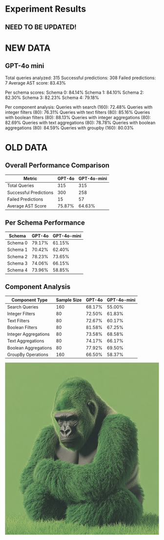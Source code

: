# Experiment Results

## NEED TO BE UPDATED!

# NEW DATA

## GPT-4o mini

Total queries analyzed: 315
Successful predictions: 308
Failed predictions: 7
Average AST score: 83.43%

Per schema scores:
Schema 0: 84.14%
Schema 1: 84.10%
Schema 2: 82.30%
Schema 3: 82.23%
Schema 4: 79.18%

Per component analysis:
Queries with search (160): 72.48%
Queries with integer filters (80): 76.31%
Queries with text filters (80): 85.16%
Queries with boolean filters (80): 88.13%
Queries with integer aggregations (80): 82.69%
Queries with text aggregations (80): 78.78%
Queries with boolean aggregations (80): 84.59%
Queries with groupby (160): 80.03%


# OLD DATA

## Overall Performance Comparison

| Metric | GPT-4o | GPT-4o-mini |
|--------|--------|-------------|
| Total Queries | 315 | 315 |
| Successful Predictions | 300 | 258 |
| Failed Predictions | 15 | 57 |
| Average AST Score | 75.87% | 64.63% |

## Per Schema Performance

| Schema | GPT-4o | GPT-4o-mini |
|--------|--------|-------------|
| Schema 0 | 79.17% | 61.15% |
| Schema 1 | 70.42% | 62.40% |
| Schema 2 | 78.23% | 73.65% |
| Schema 3 | 74.06% | 66.15% |
| Schema 4 | 73.96% | 58.85% |

## Component Analysis

| Component Type | Sample Size | GPT-4o | GPT-4o-mini |
|---------------|-------------|---------|-------------|
| Search Queries | 160 | 68.17% | 55.00% |
| Integer Filters | 80 | 72.50% | 61.83% |
| Text Filters | 80 | 72.67% | 60.17% |
| Boolean Filters | 80 | 81.58% | 67.25% |
| Integer Aggregations | 80 | 73.58% | 68.58% |
| Text Aggregations | 80 | 74.17% | 66.17% |
| Boolean Aggregations | 80 | 77.92% | 69.50% |
| GroupBy Operations | 160 | 66.50% | 58.37% |

![Weaviate Gorilla](../../visuals/weaviate-gorillas/gorilla-118.png)
